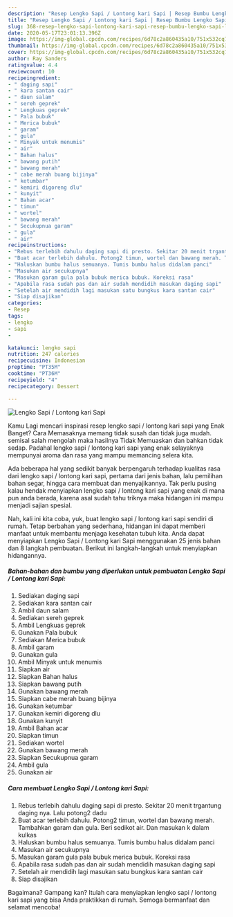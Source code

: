 ```yaml
---
description: "Resep Lengko Sapi / Lontong kari Sapi | Resep Bumbu Lengko Sapi / Lontong kari Sapi Yang Enak Banget"
title: "Resep Lengko Sapi / Lontong kari Sapi | Resep Bumbu Lengko Sapi / Lontong kari Sapi Yang Enak Banget"
slug: 368-resep-lengko-sapi-lontong-kari-sapi-resep-bumbu-lengko-sapi-lontong-kari-sapi-yang-enak-banget
date: 2020-05-17T23:01:13.396Z
image: https://img-global.cpcdn.com/recipes/6d78c2a860435a10/751x532cq70/lengko-sapi-lontong-kari-sapi-foto-resep-utama.jpg
thumbnail: https://img-global.cpcdn.com/recipes/6d78c2a860435a10/751x532cq70/lengko-sapi-lontong-kari-sapi-foto-resep-utama.jpg
cover: https://img-global.cpcdn.com/recipes/6d78c2a860435a10/751x532cq70/lengko-sapi-lontong-kari-sapi-foto-resep-utama.jpg
author: Ray Sanders
ratingvalue: 4.4
reviewcount: 10
recipeingredient:
- " daging sapi"
- " kara santan cair"
- " daun salam"
- " sereh geprek"
- " Lengkuas geprek"
- " Pala bubuk"
- " Merica bubuk"
- " garam"
- " gula"
- " Minyak untuk menumis"
- " air"
- " Bahan halus"
- " bawang putih"
- " bawang merah"
- " cabe merah buang bijinya"
- " ketumbar"
- " kemiri digoreng dlu"
- " kunyit"
- " Bahan acar"
- " timun"
- " wortel"
- " bawang merah"
- " Secukupnua garam"
- " gula"
- " air"
recipeinstructions:
- "Rebus terlebih dahulu daging sapi di presto. Sekitar 20 menit trgantung daging nya. Lalu potong2 dadu"
- "Buat acar terlebih dahulu. Potong2 timun, wortel dan bawang merah. Tambahkan garam dan gula. Beri sedikot air. Dan masukan k dalam kulkas"
- "Haluskan bumbu halus semuanya. Tumis bumbu halus didalam panci"
- "Masukan air secukupnya"
- "Masukan garam gula pala bubuk merica bubuk. Koreksi rasa"
- "Apabila rasa sudah pas dan air sudah mendidih masukan daging sapi"
- "Setelah air mendidih lagi masukan satu bungkus kara santan cair"
- "Siap disajikan"
categories:
- Resep
tags:
- lengko
- sapi
- 

katakunci: lengko sapi  
nutrition: 247 calories
recipecuisine: Indonesian
preptime: "PT35M"
cooktime: "PT36M"
recipeyield: "4"
recipecategory: Dessert

---
```



![Lengko Sapi / Lontong kari Sapi](https://img-global.cpcdn.com/recipes/6d78c2a860435a10/751x532cq70/lengko-sapi-lontong-kari-sapi-foto-resep-utama.jpg)

Kamu Lagi mencari inspirasi resep lengko sapi / lontong kari sapi yang Enak Banget? Cara Memasaknya memang tidak susah dan tidak juga mudah. semisal salah mengolah maka hasilnya Tidak Memuaskan dan bahkan tidak sedap. Padahal lengko sapi / lontong kari sapi yang enak selayaknya mempunyai aroma dan rasa yang mampu memancing selera kita.

Ada beberapa hal yang sedikit banyak berpengaruh terhadap kualitas rasa dari lengko sapi / lontong kari sapi, pertama dari jenis bahan, lalu pemilihan bahan segar, hingga cara membuat dan menyajikannya. Tak perlu pusing kalau hendak menyiapkan lengko sapi / lontong kari sapi yang enak di mana pun anda berada, karena asal sudah tahu triknya maka hidangan ini mampu menjadi sajian spesial.




Nah, kali ini kita coba, yuk, buat lengko sapi / lontong kari sapi sendiri di rumah. Tetap berbahan yang sederhana, hidangan ini dapat memberi manfaat untuk membantu menjaga kesehatan tubuh kita. Anda dapat menyiapkan Lengko Sapi / Lontong kari Sapi menggunakan 25 jenis bahan dan 8 langkah pembuatan. Berikut ini langkah-langkah untuk menyiapkan hidangannya.

<!--inarticleads1-->

##### Bahan-bahan dan bumbu yang diperlukan untuk pembuatan Lengko Sapi / Lontong kari Sapi:

1. Sediakan  daging sapi
1. Sediakan  kara santan cair
1. Ambil  daun salam
1. Sediakan  sereh geprek
1. Ambil  Lengkuas geprek
1. Gunakan  Pala bubuk
1. Sediakan  Merica bubuk
1. Ambil  garam
1. Gunakan  gula
1. Ambil  Minyak untuk menumis
1. Siapkan  air
1. Siapkan  Bahan halus
1. Siapkan  bawang putih
1. Gunakan  bawang merah
1. Siapkan  cabe merah buang bijinya
1. Gunakan  ketumbar
1. Gunakan  kemiri digoreng dlu
1. Gunakan  kunyit
1. Ambil  Bahan acar
1. Siapkan  timun
1. Sediakan  wortel
1. Gunakan  bawang merah
1. Siapkan  Secukupnua garam
1. Ambil  gula
1. Gunakan  air




<!--inarticleads2-->

##### Cara membuat Lengko Sapi / Lontong kari Sapi:

1. Rebus terlebih dahulu daging sapi di presto. Sekitar 20 menit trgantung daging nya. Lalu potong2 dadu
1. Buat acar terlebih dahulu. Potong2 timun, wortel dan bawang merah. Tambahkan garam dan gula. Beri sedikot air. Dan masukan k dalam kulkas
1. Haluskan bumbu halus semuanya. Tumis bumbu halus didalam panci
1. Masukan air secukupnya
1. Masukan garam gula pala bubuk merica bubuk. Koreksi rasa
1. Apabila rasa sudah pas dan air sudah mendidih masukan daging sapi
1. Setelah air mendidih lagi masukan satu bungkus kara santan cair
1. Siap disajikan




Bagaimana? Gampang kan? Itulah cara menyiapkan lengko sapi / lontong kari sapi yang bisa Anda praktikkan di rumah. Semoga bermanfaat dan selamat mencoba!
